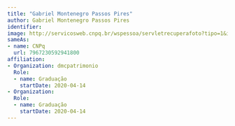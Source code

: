 ```yaml
---
title: "Gabriel Montenegro Passos Pires"
author: Gabriel Montenegro Passos Pires
identifier: 
image: http://servicosweb.cnpq.br/wspessoa/servletrecuperafoto?tipo=1&id=K8034206Y6
sameAs:
- name: CNPq
  url: 7967230592941800
affiliation:
- Organization: dmcpatrimonio
  Role:
  - name: Graduação
    startDate: 2020-04-14
- Organization: 
  Role:
  - name: Graduação
    startDate: 2020-04-14
---
```




